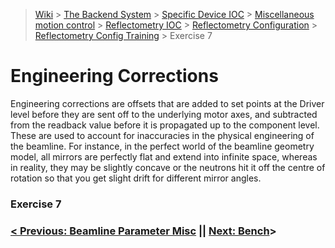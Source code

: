 > [Wiki](Home) > [The Backend System](The-Backend-System) > [Specific Device IOC](Specific-Device-IOC) > [Miscellaneous motion control](Miscellaneous-Motion-Control) > [Reflectometry IOC](Reflectometry-IOC) > [Reflectometry Configuration](Reflectometry-Configuration) > [Reflectometry Config Training](https://github.com/ISISComputingGroup/ibex_developers_manual/wiki/Reflectometry-Config-Training-%E2%80%90-Overview-&-Setup) > Exercise 7

# Engineering Corrections

Engineering corrections are offsets that are added to set points at the Driver level before they are sent off to the underlying motor axes, and subtracted from the readback value before it is propagated up to the component level. These are used to account for inaccuracies in the physical engineering of the beamline. For instance, in the perfect world of the beamline geometry model, all mirrors are perfectly flat and extend into infinite space, whereas in reality, they may be slightly concave or the neutrons hit it off the centre of rotation so that you get slight drift for different mirror angles.

### Exercise 7

### [< Previous: Beamline Parameter Misc](https://github.com/ISISComputingGroup/ibex_developers_manual/wiki/Reflectometry-Config-Training-%E2%80%90-Exercise-6) || [Next: Bench](https://github.com/ISISComputingGroup/ibex_developers_manual/wiki/Reflectometry-Config-Training-%E2%80%90-Exercise-8)>